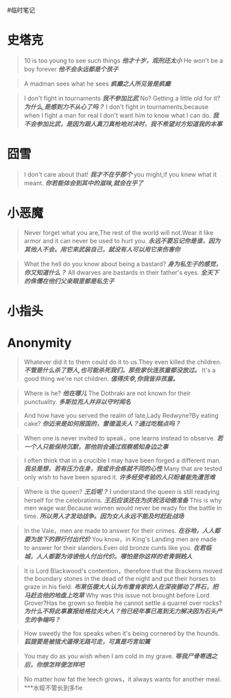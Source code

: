 #临时笔记 
# 史塔克
>10 is too young to see such things
>***他才十岁，观刑还太小***
>He won't be a boy forever
>***他不会永远都是个孩子***

>A madman sees what he sees
>***疯癫之人所见皆是疯癫***

>I don't fight in tournaments
>***我不参加比武***
>No? Getting a little old for it?
>***为什么,是感到力不从心了吗？***
>I don't fight in tournaments,because when I fight a man for real I don't want him to know what I can do.
>***我不会参加比武，是因为跟人真刀真枪地对决时，我不希望对方知道我的本事***


# 囧雪
> I don't care about that!
> ***我才不在乎那个***
> you might,if you knew what it meant.
> ***你若能体会到其中的滋味,就会在乎了***


# 小恶魔
> Never forget what you are,The rest of the world will not.Wear it like armor and it can never be used to hurt you.
> ***永远不要忘记你是谁，因为其他人不会。用它来武装自己，就没有人可以用它来伤害你***

> What the hell do you know about being a bastard?
> ***身为私生子的感觉，你又知道什么？***
> All dwarves are bastards in their father's eyes.
> ***全天下的侏儒在他们父亲眼里都是私生子***


# 小指头



# Anonymity
> Whatever did it to them could do it to us.They even killed the children.
> ***不管是什么杀了野人,也可能杀死我们。那些家伙连孩童都没放过。***
> It's a good thing we're not children.
> ***值得庆幸,你我皆非孩童。***

> Where is he?
> ***他在哪儿***
> The Dothraki are not known for their punctuality.
> ***多斯拉克人并非以守时闻名***

> And how have you served the realm of late,Lady Redwyne?By eating cake?
> ***你近来是如何报国的，雷德温夫人？通过吃糕点吗？***

>When one is never invited to speak，one learns instead to observe.
>***若一个人只能保持沉默，那他则会通过观察感知身边之事***

>I often think that in a crucible I may have been forged a different man.
>***我总是想，若有压力在身，我或许会练就不同的心性***
>Many that are tested only wish to have been spared it.
>***许多经受考验的人只盼着能免遭苦难***

>Where is the queen?
>***王后呢？***
>I understand the queen is still readying herself for the celebrations.
>***王后应该还在为庆祝活动做准备***
>This is why men wage war.Because women would never be ready for the battle in time.
>***所以男人才发动战争。因为女人永远不能及时赶赴战场***

>In the Vale，men are made to answer for their crimes.
>***在谷地，人人都要为放下的罪行付出代价***
>You know，in King's Landing men are made to answer for their slanders.Even old bronze cunts like you.
>***在君临城，人人都要为诽谤他人付出代价。哪怕是你这样的老青铜贱人***

>It is Lord Blackwood's contention，therefore that the Brackens moved the boundary stones in the dead of the night and put their horses to graze in his field.
>***布莱伍德大人认为布雷肯家的人在深夜挪动了界石，把马赶去他的地盘上吃草***
>Why was this issue not brought before Lord Grover?Has he grown so feeble he cannot settle a quarrel over rocks?
>***为什么不将此事禀报给格拉夫大人？他已经年事已高到无力解决因为石头产生的争端吗？***

>How sweetly the fox speaks when it's being cornered by the hounds.
>***狐狸要是被猎犬逼得无路可走，可真是巧言如簧***

>You may do as you wish when I am cold in my grave.
>***等我尸骨寒透之后，你想怎样便怎样吧***

>No matter how fat the leech grows，it always wants for another meal.
>***水蛭不管长到多fie






